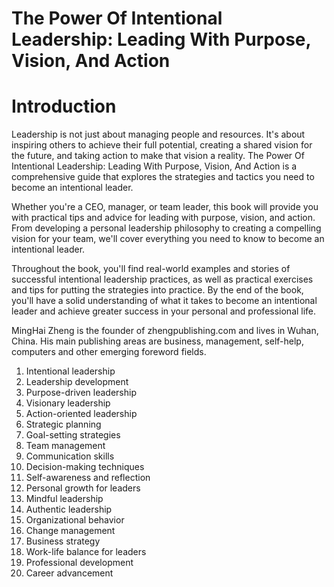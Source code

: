 # The Power Of Intentional Leadership: Leading With Purpose, Vision, And Action

# Introduction

Leadership is not just about managing people and resources. It's about inspiring others to achieve their full potential, creating a shared vision for the future, and taking action to make that vision a reality. The Power Of Intentional Leadership: Leading With Purpose, Vision, And Action is a comprehensive guide that explores the strategies and tactics you need to become an intentional leader.

Whether you're a CEO, manager, or team leader, this book will provide you with practical tips and advice for leading with purpose, vision, and action. From developing a personal leadership philosophy to creating a compelling vision for your team, we'll cover everything you need to know to become an intentional leader.

Throughout the book, you'll find real-world examples and stories of successful intentional leadership practices, as well as practical exercises and tips for putting the strategies into practice. By the end of the book, you'll have a solid understanding of what it takes to become an intentional leader and achieve greater success in your personal and professional life.

MingHai Zheng is the founder of zhengpublishing.com and lives in Wuhan, China. His main publishing areas are business, management, self-help, computers and other emerging foreword fields.



1. Intentional leadership
2. Leadership development
3. Purpose-driven leadership
4. Visionary leadership
5. Action-oriented leadership
6. Strategic planning
7. Goal-setting strategies
8. Team management
9. Communication skills
10. Decision-making techniques
11. Self-awareness and reflection
12. Personal growth for leaders
13. Mindful leadership
14. Authentic leadership
15. Organizational behavior
16. Change management
17. Business strategy
18. Work-life balance for leaders
19. Professional development
20. Career advancement

